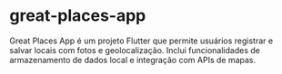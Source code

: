 # great-places-app
Great Places App é um projeto Flutter que permite usuários registrar e salvar locais com fotos e geolocalização. Inclui funcionalidades de armazenamento de dados local e integração com APIs de mapas.

